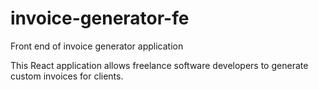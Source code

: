 # invoice-generator-fe
Front end of invoice generator application

This React application allows freelance software developers to generate custom invoices for clients.

